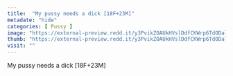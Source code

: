 ```yaml
---
title:  "My pussy needs a dick [18F+23M]"
metadate: "hide"
categories: [ Pussy ]
image: "https://external-preview.redd.it/y3PvikZOAUkHVslDdfCKWrp6TdODalGRGTIrTmAq5j8.jpg?auto=webp&s=81f8c528cf3f30f00b3d8de6e0d81d92d8a8b1fe"
thumb: "https://external-preview.redd.it/y3PvikZOAUkHVslDdfCKWrp6TdODalGRGTIrTmAq5j8.jpg?width=1080&crop=smart&auto=webp&s=10c1cb04e402eed00a91effaaafff6c879f2ad42"
visit: ""
---
```

My pussy needs a dick [18F+23M]
